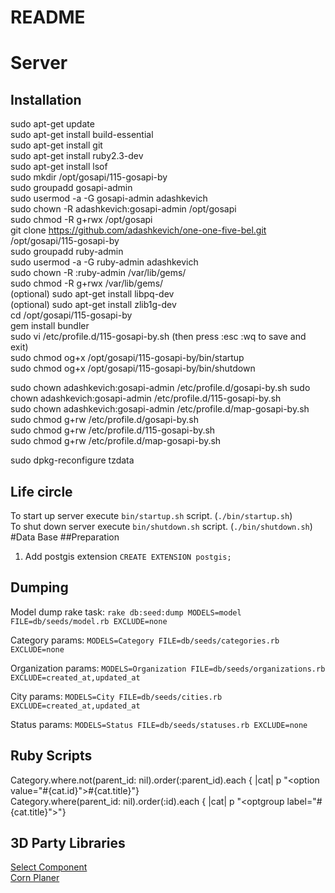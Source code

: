 # README

# Server  

## Installation
sudo apt-get update  
sudo apt-get install build-essential  
sudo apt-get install git  
sudo apt-get install ruby2.3-dev  
sudo apt-get install lsof  
sudo mkdir /opt/gosapi/115-gosapi-by  
sudo groupadd gosapi-admin  
sudo usermod -a -G gosapi-admin adashkevich  
sudo chown -R adashkevich:gosapi-admin /opt/gosapi  
sudo chmod -R g+rwx /opt/gosapi  
git clone https://github.com/adashkevich/one-one-five-bel.git /opt/gosapi/115-gosapi-by  
sudo groupadd ruby-admin  
sudo usermod -a -G ruby-admin adashkevich  
sudo chown -R :ruby-admin /var/lib/gems/  
sudo chmod -R g+rwx /var/lib/gems/  
(optional) sudo apt-get install libpq-dev  
(optional) sudo apt-get install zlib1g-dev  
cd /opt/gosapi/115-gosapi-by  
gem install bundler  
sudo vi /etc/profile.d/115-gosapi-by.sh (then press :esc :wq to save and exit)  
sudo chmod og+x /opt/gosapi/115-gosapi-by/bin/startup  
sudo chmod og+x /opt/gosapi/115-gosapi-by/bin/shutdown  

sudo chown adashkevich:gosapi-admin /etc/profile.d/gosapi-by.sh
sudo chown adashkevich:gosapi-admin /etc/profile.d/115-gosapi-by.sh  
sudo chown adashkevich:gosapi-admin /etc/profile.d/map-gosapi-by.sh  
sudo chmod g+rw /etc/profile.d/gosapi-by.sh  
sudo chmod g+rw /etc/profile.d/115-gosapi-by.sh  
sudo chmod g+rw /etc/profile.d/map-gosapi-by.sh  

sudo dpkg-reconfigure tzdata

## Life circle
To start up server execute `bin/startup.sh` script. (`./bin/startup.sh`)  
To shut down server execute `bin/shutdown.sh` script. (`./bin/shutdown.sh`) 
#Data Base
##Preparation
1. Add postgis extension
`CREATE EXTENSION postgis;`
## Dumping
Model dump rake task:
`rake db:seed:dump MODELS=model FILE=db/seeds/model.rb EXCLUDE=none`

Category params:
`MODELS=Category FILE=db/seeds/categories.rb EXCLUDE=none`

Organization params:
`MODELS=Organization FILE=db/seeds/organizations.rb EXCLUDE=created_at,updated_at`

City params:
`MODELS=City FILE=db/seeds/cities.rb EXCLUDE=created_at,updated_at`

Status params:
`MODELS=Status FILE=db/seeds/statuses.rb EXCLUDE=none`

## Ruby Scripts
Category.where.not(parent_id: nil).order(:parent_id).each { |cat|  p "<option value=\"#{cat.id}\">#{cat.title}</option>"}  
Category.where(parent_id: nil).order(:id).each { |cat|  p "<optgroup label=\"#{cat.title}\">"}  

## 3D Party Libraries
[Select Component](https://developer.snapappointments.com/bootstrap-select)  
[Corn Planer](https://github.com/javan/whenever)  
